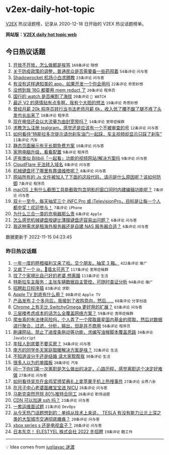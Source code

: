 # v2ex-daily-hot-topic

[V2EX](https://www.v2ex.com/) 热议话题榜，记录从 2020-12-18 日开始的 V2EX 热议话题榜单。

**网站版：[V2EX daily hot topic web](https://boojack.github.io/v2ex-daily-hot-topic-web/)**

## 今日热议话题

<!-- TODAY BEGIN -->

1. [开放不开放，怎么做都是挨骂](https://www.v2ex.com/t/895297) `169条评论` `随想`
1. [关于防疫政策的调整，普通民众是否需要备一些药囤着](https://www.v2ex.com/t/895283) `54条评论` `问与答`
1. [Shadowrocket 机场小白求赐教](https://www.v2ex.com/t/895324) `23条评论` `问与答`
1. [有没有这样通知类的 app，如果开发一个你会用吗](https://www.v2ex.com/t/895296) `22条评论` `奇思妙想`
1. [没想到我 16G 都要用 mem reduct 了](https://www.v2ex.com/t/895351) `20条评论` `程序员`
1. [国行的 watch 是否阉割了海拔](https://www.v2ex.com/t/895321) `20条评论` ` WATCH`
1. [最近 V2 的感情贴有点多啊，我有个大胆的想法](https://www.v2ex.com/t/895312) `19条评论` `奇思妙想`
1. [曾经月薪 20k 程序员转行当书法老师月薪 6k，收入低了腰不酸了腿不疼了头发也长出来了](https://www.v2ex.com/t/895306) `18条评论` `程序员`
1. [现在电信还会以大流量为由封宽带吗？](https://www.v2ex.com/t/895310) `14条评论` `宽带症候群`
1. [求教怎么注册 tealgram，感觉还是应该有一个不被审查的号](https://www.v2ex.com/t/895308) `12条评论` `问与答`
1. [如何看待“特斯拉多次提示请勿刹车油门一起踩，车主视频却显示只踩了刹车”](https://www.v2ex.com/t/895314) `11条评论` `汽车`
1. [静态页面展示有无长期免费方案](https://www.v2ex.com/t/895332) `10条评论` `问与答`
1. [家用电脑升级，看看配置](https://www.v2ex.com/t/895335) `9条评论` `程序员`
1. [还有类似 Bilibili「一起看」功能的视频网站/解决方案吗](https://www.v2ex.com/t/895322) `9条评论` `问与答`
1. [CloudFlare 无法转入域名](https://www.v2ex.com/t/895303) `8条评论` `问与答`
1. [机械键盘坏了哪里有靠谱维修呢？](https://www.v2ex.com/t/895295) `8条评论` `问与答`
1. [网站所有的 Js 文件被加入了下面的这段代码，请问是什么原因呢？该如何防御](https://www.v2ex.com/t/895331) `7条评论` `程序员`
1. [macOS 上有什么截图工具能截取包含阴影的窗口同时内建编辑功能呢？](https://www.v2ex.com/t/895307) `7条评论` `问与答`
1. [双十一至今，每天抽奖三个 iNFC Pro 或 iTelevisionPro，目标是让每一个人都中奖！欢迎参与！](https://www.v2ex.com/t/895280) `7条评论` `iPhone`
1. [为什么三合一类的充电器那么贵](https://www.v2ex.com/t/895358) `6条评论` `Apple`
1. [怎么感觉机械键盘按键比薄膜键盘还容易出问题？](https://www.v2ex.com/t/895338) `6条评论` `问与答`
1. [我这种需求是租海外服务器还是自建 NAS 服务器合适？](https://www.v2ex.com/t/895290) `6条评论` `问与答`

数据更新于 2022-11-15 04:23:45

<!-- TODAY END -->

### 昨日热议话题

<!-- YESTERDAY BEGIN -->

1. [一年一度的脐橙福利又来了哈。交个朋友。抽奖 3 箱。](https://www.v2ex.com/t/895134) `422条评论` `推广`
1. [又疯了一个 ip，🧱墙太可恶了](https://www.v2ex.com/t/895000) `117条评论` `宽带症候群`
1. [找了个家境比自己好的老婆,想离婚](https://www.v2ex.com/t/895204) `113条评论` `生活`
1. [特斯拉车主服务：主张车辆数据自主管控，可随时查证分析](https://www.v2ex.com/t/895082) `94条评论` `推广`
1. [招聘赴日程序猿](https://www.v2ex.com/t/894991) `83条评论` `求职`
1. [Apple TV 到底有什么用？](https://www.v2ex.com/t/895019) `80条评论` `Apple TV`
1. [产品发布 2 个多月后，我接到了收购意向，然后……](https://www.v2ex.com/t/895100) `68条评论` `分享创造`
1. [Chrome 上有无比 SwitchyOmega 更好用的扩展？](https://www.v2ex.com/t/895078) `63条评论` `问与答`
1. [三层楼考虑成本的话怎么全覆盖网络方案？](https://www.v2ex.com/t/895054) `59条评论` `宽带症候群`
1. [爬虫真的有法律风险吗，个人弄了一个爬取晨星国内基金的爬取，然后对数据进行聚合，过滤，分析，输出，但是并不商用](https://www.v2ex.com/t/895050) `56条评论` `程序员`
1. [刷课网站，禁止了进度条拖动等功能，求编写油猴脚本覆盖思路](https://www.v2ex.com/t/895249) `34条评论` `JavaScript`
1. [年轻人到底要不要买房？](https://www.v2ex.com/t/895043) `34条评论` `问与答`
1. [南方的同学冬天家庭取暖解决方案是啥？](https://www.v2ex.com/t/895217) `32条评论` `生活`
1. [不知道该分手还是结婚 请大家帮帮我](https://www.v2ex.com/t/895243) `30条评论` `生活`
1. [很多人以为的单踏板](https://www.v2ex.com/t/895133) `28条评论` `汽车`
1. [问一下你们第一次离职是怎么做出的决定，心路历程，感觉离职这个决定好难做](https://www.v2ex.com/t/895177) `27条评论` `问与答`
1. [如何看待吴京在金鸡奖颁奖典礼上拿苹果手机上热搜事件](https://www.v2ex.com/t/895141) `27条评论` `业界八卦`
1. [在月子中心老婆面瘫宝宝进 NICU](https://www.v2ex.com/t/895140) `26条评论` `问与答`
1. [马斯克突然开除 80%推特合同工](https://www.v2ex.com/t/895026) `26条评论` `职场话题`
1. [CDN 可以加速 ssh 吗？](https://www.v2ex.com/t/895163) `23条评论` `问与答`
1. [一套运维面试题](https://www.v2ex.com/t/895119) `21条评论` `DevOps`
1. [从今天热门话题想到的：单纯从技术上来说， TESLA 有没有能力让北上深之类的大型城市交通彻底瘫痪？](https://www.v2ex.com/t/895236) `20条评论` `问与答`
1. [xbox series s 还是电视盒子？](https://www.v2ex.com/t/895018) `20条评论` `问与答`
1. [日本东京！ ELESTYEL 株式会社 2022 冬招聘](https://www.v2ex.com/t/895235) `19条评论` `酷工作`

<!-- YESTERDAY END -->

---

💡 Idea comes from [justjavac 迷渡](https://github.com/justjavac/)
